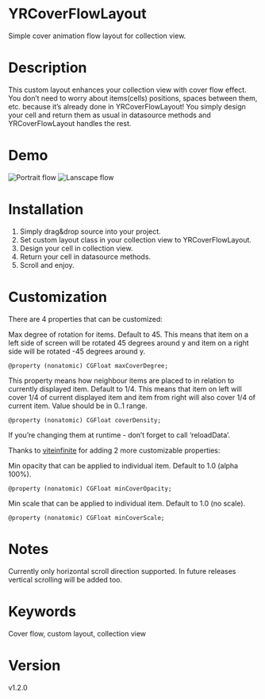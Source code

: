 # YRCoverFlowLayout

Simple cover animation flow layout for collection view.

# Description

This custom layout enhances your collection view with cover flow effect.
You don’t need to worry about items(cells) positions, spaces between them, etc. because it’s already done in YRCoverFlowLayout! You simply design your cell and return them as usual in datasource methods and YRCoverFlowLayout handles the rest.

# Demo

![Portrait flow](/PortraitCoverLayout.gif)
![Lanscape flow](/LandscapeCoverLayout.gif)

# Installation

1. Simply drag&drop source into your project.
2. Set custom layout class in your collection view to YRCoverFlowLayout.
3. Design your cell in collection view.
4. Return your cell in datasource methods.
5. Scroll and enjoy.

# Customization 

There are 4 properties that can be customized:

Max degree of rotation for items. Default to 45. This means that item on a left side of screen will be rotated 45 degrees around y and item on a right side will be rotated -45 degrees around y. 

	@property (nonatomic) CGFloat maxCoverDegree;

This property means how neighbour items are placed to in relation to currently displayed item. Default to 1/4. This means that item on left will cover 1/4 of current displayed item and item from right will also cover 1/4 of current item. Value should be in 0..1 range.

	@property (nonatomic) CGFloat coverDensity;

If you’re changing them at runtime - don’t forget to call ‘reloadData’.

Thanks to [viteinfinite](https://github.com/viteinfinite) for adding 2 more customizable properties:

Min opacity that can be applied to individual item.
Default to 1.0 (alpha 100%).

	@property (nonatomic) CGFloat minCoverOpacity;

Min scale that can be applied to individual item.
Default to 1.0 (no scale).

	@property (nonatomic) CGFloat minCoverScale;

# Notes

Currently only horizontal scroll direction supported.
In future releases vertical scrolling will be added too.

# Keywords

Cover flow, custom layout, collection view

# Version

v1.2.0